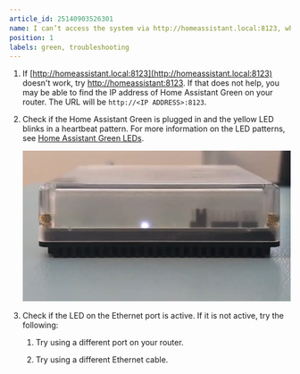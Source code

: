 ```yaml
---
article_id: 25140903526301
name: I can’t access the system via http://homeassistant.local:8123, what can I do?
position: 1
labels: green, troubleshooting
---
```


1.  If [http://homeassistant.local:8123](http://homeassistant.local:8123) doesn't work, try [http://homeassistant:8123](http://homeassistant:8123). If that does not help, you may be able to find the IP address of Home Assistant Green on your router. The URL will be `http://<IP ADDRESS>:8123`.

2.  Check if the Home Assistant Green is plugged in and the yellow LED blinks in a heartbeat pattern. For more information on the LED patterns, see [Home Assistant Green LEDs](https://green.home-assistant.io/documentation/green-leds/).

    ![Clip showing the yellow LED blinking in a heartbeat pattern](../../../static/img/green/green_yellow_led_heartbeat.webp)

3.  Check if the LED on the Ethernet port is active. If it is not active, try the following:

    1.  Try using a different port on your router.

    2.  Try using a different Ethernet cable.


